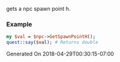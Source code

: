 gets a npc spawn point h.
### Example

```perl
my $val = $npc->GetSpawnPointH();
quest::say($val); # Returns double
```


Generated On 2018-04-29T00:30:15-07:00